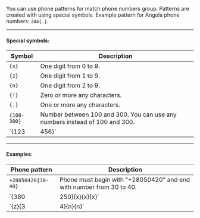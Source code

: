 You can use phone patterns for match phone numbers group.
Patterns are created with using special symbols.
Example pattern for Angola phone numbers: `244{.}`.

---

#### Special symbols:

| Symbol      | Description                                                                       |
|-------------|-----------------------------------------------------------------------------------|
| `{x}`       | One digit from 0 to 9.                                                            |
| `{z}`       | One digit from 1 to 9.                                                            |
| `{n}`       | One digit from 2 to 9.                                                            |
| `{!}`       | Zero or more any characters.                                                      |
| `{.}`       | One or more any characters.                                                       |
| `{100-300}` | Number between 100 and 300. You can use any numbers instead of 100 and 300.       |
| `{123|456}` | One of "123" or "456". You can use any string pattern instead of "123" and "456". |

---

#### Examples:

| Phone pattern        | Description                                                                             |
|----------------------|-----------------------------------------------------------------------------------------|
| `+28050420{30-40}`   | Phone must begin with "+28050420" and end with number from 30 to 40.                    |
| `{380|250}{x}{x}{x}` | Phone must begin with one of "380" or "250". Then must be three digit from 0 to 9       |
| `{z}{3|4}{n}{n}`     | Phone must begin with digit from 1 to 9. Then "3" or "4" and then two digit from 2 to 9 |
                                                                     